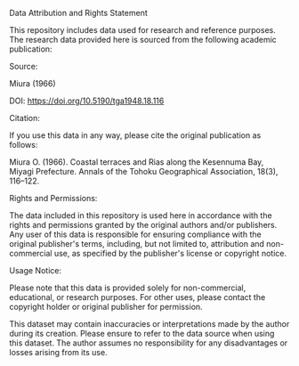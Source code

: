 Data Attribution and Rights Statement


This repository includes data used for research and reference purposes. The research data provided here is sourced from the following academic publication:


Source:

Miura (1966)

DOI: https://doi.org/10.5190/tga1948.18.116

Citation:

If you use this data in any way, please cite the original publication as follows:

Miura O. (1966). Coastal terraces and Rias along the Kesennuma Bay, Miyagi Prefecture. Annals of the Tohoku Geographical Association, 18(3), 116–122.

Rights and Permissions:

The data included in this repository is used here in accordance with the rights and permissions granted by the original authors and/or publishers. Any user of this data is responsible for ensuring compliance with the original publisher's terms, including, but not limited to, attribution and non-commercial use, as specified by the publisher's license or copyright notice.

Usage Notice:

Please note that this data is provided solely for non-commercial, educational, or research purposes. For other uses, please contact the copyright holder or original publisher for permission.

This dataset may contain inaccuracies or interpretations made by the author during its creation. Please ensure to refer to the data source when using this dataset. The author assumes no responsibility for any disadvantages or losses arising from its use.
